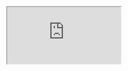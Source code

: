 <iframe src="https://docs.google.com/document/d/1Z9Yrc--5h7TYuxNb4_uT4Nr-H7FG1FAVFE_dewfXa1c/pub?embedded=true"></iframe>